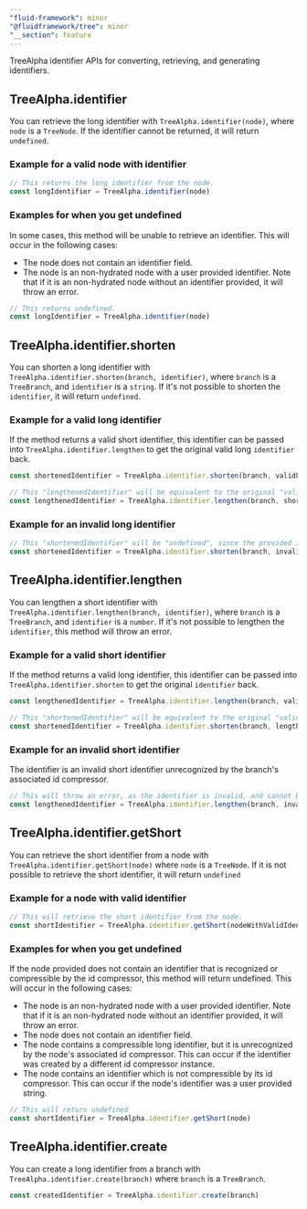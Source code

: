 ```yaml
---
"fluid-framework": minor
"@fluidframework/tree": minor
"__section": feature
---
```

TreeAlpha identifier APIs for converting, retrieving, and generating identifiers.

## TreeAlpha.identifier
You can retrieve the long identifier with `TreeAlpha.identifier(node)`, where `node` is a `TreeNode`.
If the identifier cannot be returned, it will return `undefined`.

### Example for a valid node with identifier
```typescript
// This returns the long identifier from the node.
const longIdentifier = TreeAlpha.identifier(node)
```

### Examples for when you get undefined
In some cases, this method will be unable to retrieve an identifier.
This will occur in the following cases:
- The node does not contain an identifier field.
- The node is an non-hydrated node with a user provided identifier. Note that if it is an non-hydrated node without an identifier provided, it will throw an error.

```typescript
// This returns undefined.
const longIdentifier = TreeAlpha.identifier(node)
```

## TreeAlpha.identifier.shorten
You can shorten a long identifier with `TreeAlpha.identifier.shorten(branch, identifier)`, where `branch` is a `TreeBranch`, and `identifier` is a `string`.
If it's not possible to shorten the `identifier`, it will return `undefined`.

### Example for a valid long identifier
If the method returns a valid short identifier, this identifier can be passed into `TreeAlpha.identifier.lengthen`
to get the original valid long `identifier` back.
```typescript
const shortenedIdentifier = TreeAlpha.identifier.shorten(branch, validLongIdentifier)

// This "lengthenedIdentifier" will be equivalent to the original "validLongIdentifier".
const lengthenedIdentifier = TreeAlpha.identifier.lengthen(branch, shortenedIdentifier)
```

### Example for an invalid long identifier
```typescript
// This "shortenedIdentifier" will be "undefined", since the provided identifier is invalid, and cannot be shortened.
const shortenedIdentifier = TreeAlpha.identifier.shorten(branch, invalidLongIdentifier)
```

## TreeAlpha.identifier.lengthen
You can lengthen a short identifier with `TreeAlpha.identifier.lengthen(branch, identifier)`, where `branch` is a `TreeBranch`, and `identifier` is a `number`.
If it's not possible to lengthen the `identifier`, this method will throw an error.

### Example for a valid short identifier
If the method returns a valid long identifier, this identifier can be passed into `TreeAlpha.identifier.shorten`
to get the original `identifier` back.
```typescript
const lengthenedIdentifier = TreeAlpha.identifier.lengthen(branch, validShortIdentifier)

// This "shortenedIdentifier" will be equivalent to the original "validShortIdentifier".
const shortenedIdentifier = TreeAlpha.identifier.shorten(branch, lengthenedIdentifier)
```

### Example for an invalid short identifier
The identifier is an invalid short identifier unrecognized by the branch's associated id compressor.
```typescript
// This will throw an error, as the identifier is invalid, and cannot be lengthened.
const lengthenedIdentifier = TreeAlpha.identifier.lengthen(branch, invalidShortIdentifier)
```

## TreeAlpha.identifier.getShort
You can retrieve the short identifier from a node with `TreeAlpha.identifier.getShort(node)` where `node` is a `TreeNode`.
If it is not possible to retrieve the short identifier, it will return `undefined`

### Example for a node with valid identifier
```typescript
// This will retrieve the short identifier from the node.
const shortIdentifier = TreeAlpha.identifier.getShort(nodeWithValidIdentifier)
```

### Examples for when you get undefined
If the node provided does not contain an identifier that is recognized or compressible by the id compressor, this method will return undefined.
This will occur in the following cases:
- The node is an non-hydrated node with a user provided identifier. Note that if it is an non-hydrated node without an identifier provided, it will throw an error.
- The node does not contain an identifier field.
- The node contains a compressible long identifier, but it is unrecognized by the node's associated id compressor. This can occur if the identifier was created by a different id compressor instance.
- The node contains an identifier which is not compressible by its id compressor. This can occur if the node's identifier was a user provided string.
```typescript
// This will return undefined
const shortIdentifier = TreeAlpha.identifier.getShort(node)
```

## TreeAlpha.identifier.create
You can create a long identifier from a branch with `TreeAlpha.identifier.create(branch)` where `branch` is a `TreeBranch`.
```typescript
const createdIdentifier = TreeAlpha.identifier.create(branch)
```
